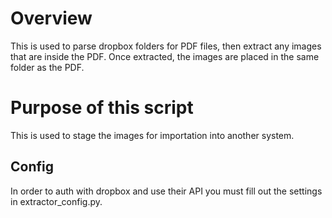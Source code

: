 # Overview

This is used to parse dropbox folders for PDF files, then extract any images that are inside the PDF. Once extracted, the images are placed in the same folder as the PDF.

# Purpose of this script
This is used to stage the images for importation into another system.


## Config
In order to auth with dropbox and use their API you must fill out the settings in extractor_config.py. 